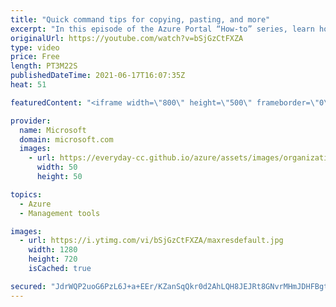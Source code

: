```yaml
---
title: "Quick command tips for copying, pasting, and more"
excerpt: "In this episode of the Azure Portal “How-to” series, learn how to quickly and easily copy the current view's title, print the current view, or go full screen increasing focus on the current view.   - Try out these features in the Azure portal: https://portal.azure.com  - Keep connected on Twitter: https://twitter.com/AzurePortal"
originalUrl: https://youtube.com/watch?v=bSjGzCtFXZA
type: video
price: Free
length: PT3M22S
publishedDateTime: 2021-06-17T16:07:35Z
heat: 51

featuredContent: "<iframe width=\"800\" height=\"500\" frameborder=\"0\" src=\"https://www.youtube.com/embed/bSjGzCtFXZA\" allow=\"accelerometer; autoplay; encrypted-media; gyroscope; picture-in-picture\" allowfullscreen></iframe>"

provider:
  name: Microsoft
  domain: microsoft.com
  images:
    - url: https://everyday-cc.github.io/azure/assets/images/organizations/microsoft.com-50x50.jpg
      width: 50
      height: 50

topics:
  - Azure
  - Management tools

images:
  - url: https://i.ytimg.com/vi/bSjGzCtFXZA/maxresdefault.jpg
    width: 1280
    height: 720
    isCached: true

secured: "JdrWQP2uoG6PzL6J+a+EEr/KZanSqQkr0d2AhLQH8JEJRt8GNvrMHmJDHFBgtsumImNgB7O8ydxg85WMWZoBkKEWR+qfgJ6hX4nrDCET9j71RtBWojJ9z9bq84Hlz/yhoNNZZcdc9S5P/9qBydXIfoa6rzSYrACyxc+SrXz06bgb3T7iRUQIOz/XU8gC+Hp9cQb5aDvrRLYsqB6sEpDj50+VFj9/5x6b9x/ZggzQtxch2hUUQl9kv0jIvSigO6yeDzwmKCLLF4MGqU3VipE7x/Jte7zBbG8oBqzAhLwkqIMUAe3buz9yp88ikjev50UjmT+w66p9tQZ9+ln3fkJs5bAzsG4q9+I0Efx7IHf91yfK76Lp79Z1jEgCiLYm/PgIU8E0p2Z+azraoxm+5t7rb0YSYXVqwZJFaEyxux76UIc=;CQ2BN8Qz5wn2XZF69bkL6g=="
---
```


